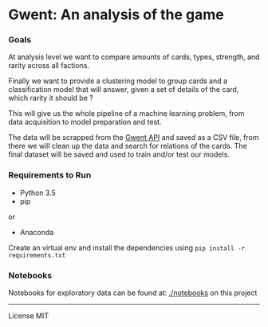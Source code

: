 # Gwent: An analysis of the game

### Goals

At analysis level we want to compare amounts of cards, types, strength,
and rarity across all factions.

Finally we want to provide a clustering model to group cards and a classification
model that will answer, given a set of details of the card, which rarity it
should be ?

This will give us the whole pipeline of a machine learning problem, from data
acquisition to model preparation and test.

The data will be scrapped from the [Gwent API](gwentapi.com) and saved as a CSV file, from there
we will clean up the data and search for relations of the cards. The final dataset
will be saved and used to train and/or test our models.


### Requirements to Run

 - Python 3.5
 - pip

or
 - Anaconda

 Create an virtual env and install the dependencies using `pip install -r requirements.txt`

### Notebooks

Notebooks for exploratory data can be found at:  [./notebooks](/notebooks) on this project

----------------

License MIT
